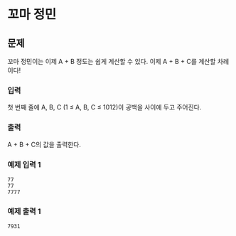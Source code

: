 # 꼬마 정민

## 문제
꼬마 정민이는 이제 A + B 정도는 쉽게 계산할 수 있다. 이제 A + B + C를 계산할 차례이다!

### 입력
첫 번째 줄에 A, B, C (1 ≤ A, B, C ≤ 1012)이 공백을 사이에 두고 주어진다.

### 출력
A + B + C의 값을 출력한다.

### 예제 입력 1
```
77
77
7777
```

### 예제 출력 1
```
7931
```
